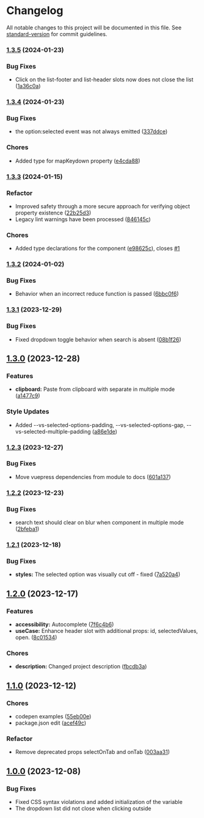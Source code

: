 # Changelog

All notable changes to this project will be documented in this file. See [standard-version](https://github.com/conventional-changelog/standard-version) for commit guidelines.

### [1.3.5](https://github.com/voral/vs-vue3-select/compare/v1.3.4...v1.3.5) (2024-01-23)


### Bug Fixes

* Click on the list-footer and list-header slots now does not close the list ([1a36c0a](https://github.com/voral/vs-vue3-select/commit/1a36c0ae209774b4f5cfbe19dfe381c14f0c714c))

### [1.3.4](https://github.com/voral/vs-vue3-select/compare/v1.3.3...v1.3.4) (2024-01-23)


### Bug Fixes

* the option:selected event was not always emitted ([337ddce](https://github.com/voral/vs-vue3-select/commit/337ddce29313d49905d169c8beac1c6e98794052))


### Chores

* Added type for mapKeydown  property ([e4cda88](https://github.com/voral/vs-vue3-select/commit/e4cda88ad7bb610d87547f7b4a04ab33a889f3ce))

### [1.3.3](https://github.com/voral/vs-vue3-select/compare/v1.3.2...v1.3.3) (2024-01-15)


### Refactor

* Improved safety through a more secure approach for verifying object property existence ([22b25d3](https://github.com/voral/vs-vue3-select/commit/22b25d35e8b31d3fc3aca1d393b8e371fcea709e))
* Legacy lint warnings have been processed ([846145c](https://github.com/voral/vs-vue3-select/commit/846145c6409e48fd5093f7f4dbaefc606af93f65))


### Chores

* Added type declarations for the component ([e98625c](https://github.com/voral/vs-vue3-select/commit/e98625c5565d00a4b2380ed502665d3449f63bcc)), closes [#1](https://github.com/voral/vs-vue3-select/issues/1)

### [1.3.2](https://github.com/voral/vs-vue3-select/compare/v1.3.1...v1.3.2) (2024-01-02)


### Bug Fixes

* Behavior when an incorrect reduce function is passed ([6bbc0f6](https://github.com/voral/vs-vue3-select/commit/6bbc0f6887c04e49e4d49a4e50c6dc010356763b))

### [1.3.1](https://github.com/voral/vs-vue3-select/compare/v1.3.0...v1.3.1) (2023-12-29)


### Bug Fixes

* Fixed dropdown toggle behavior when search is absent ([08b1f26](https://github.com/voral/vs-vue3-select/commit/08b1f263a07eb2c006893bc7f69c941dd0f227d3))

## [1.3.0](https://github.com/voral/vs-vue3-select/compare/v1.2.3...v1.3.0) (2023-12-28)


### Features

* **clipboard:** Paste from clipboard with separate in multiple mode ([a1477c9](https://github.com/voral/vs-vue3-select/commit/a1477c9ea1be85e500b4e7464e243c08aeb1725b))


### Style Updates

* Added --vs-selected-options-padding, --vs-selected-options-gap, --vs-selected-multiple-padding ([a86e1de](https://github.com/voral/vs-vue3-select/commit/a86e1de07409082091b0e65d8af1dca745a3ad83))

### [1.2.3](https://github.com/voral/vs-vue3-select/compare/v1.2.2...v1.2.3) (2023-12-27)


### Bug Fixes

* Move vuepress dependencies from module to docs ([601a137](https://github.com/voral/vs-vue3-select/commit/601a1375b8af4484b788ec395e55eb5b353a1f07))

### [1.2.2](https://github.com/voral/vs-vue3-select/compare/v1.2.1...v1.2.2) (2023-12-23)


### Bug Fixes

* search text should clear on blur when component in multiple mode ([2bfeba1](https://github.com/voral/vs-vue3-select/commit/2bfeba1aacb4e475dee8f82ca538cfa40a878cd5))

### [1.2.1](https://github.com/voral/vs-vue3-select/compare/v1.2.0...v1.2.1) (2023-12-18)


### Bug Fixes

* **styles:** The selected option was visually cut off - fixed ([7a520a4](https://github.com/voral/vs-vue3-select/commit/7a520a4fe97429b93c446582b81803728a89102e))

## [1.2.0](https://github.com/voral/vs-vue3-select/compare/v1.1.0...v1.2.0) (2023-12-17)


### Features

* **accessibility:** Autocomplete ([7f6c4b6](https://github.com/voral/vs-vue3-select/commit/7f6c4b6f13ea0a6a0decf20133eac7b53bf26359))
* **useCase:** Enhance header slot with additional props: id, selectedValues, open. ([8c01534](https://github.com/voral/vs-vue3-select/commit/8c01534e9d0d573d6988d0b6916b86fda73036d4))


### Chores

* **description:** Changed project description ([fbcdb3a](https://github.com/voral/vs-vue3-select/commit/fbcdb3ab9098256e4eb9017142e9535692ad7e44))

## [1.1.0](https://github.com/voral/vs-vue3-select/compare/v1.0.0...v1.1.0) (2023-12-12)


### Chores

* codepen examples ([55eb00e](https://github.com/voral/vs-vue3-select/commit/55eb00ed578a69753210e0e83aff5e6d69d0daa9))
* package.json edit ([acef49c](https://github.com/voral/vs-vue3-select/commit/acef49cf9b29cc9c3abfa23ee0a533057df9b9b9))


### Refactor

* Remove deprecated props selectOnTab and onTab ([003aa31](https://github.com/voral/vs-vue3-select/commit/003aa31f3ec97f83546e0a64b14a1fc28d14bfe6))

## [1.0.0](https://github.com/voral/vs-vue3-select/compare/v0.2.1...v1.0.0) (2023-12-08)

### Bug Fixes

* Fixed CSS syntax violations and added initialization of the variable
* The dropdown list did not close when clicking outside
